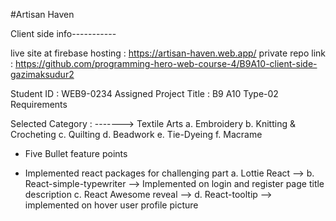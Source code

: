 #Artisan Haven

Client side info-----------

live site at firebase hosting : https://artisan-haven.web.app/
private repo link : https://github.com/programming-hero-web-course-4/B9A10-client-side-gazimaksudur2


Student ID : WEB9-0234
Assigned Project Title : B9 A10 Type-02 Requirements

Selected Category :
-------> Textile Arts
a. Embroidery
b. Knitting & Crocheting
c. Quilting
d. Beadwork
e. Tie-Dyeing
f. Macrame

* Five Bullet feature points


* Implemented react packages for challenging part
a. Lottie React --> 
b. React-simple-typewriter --> Implemented on login and register page title description
c. React Awesome reveal -->
d. React-tooltip --> implemented on hover user profile picture